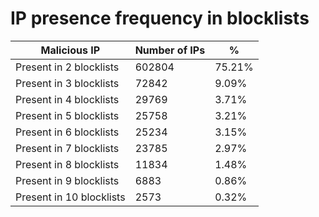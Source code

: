 # IP presence frequency in blocklists
| Malicious IP | Number of IPs | % |
|----|----|----|
| Present in 2 blocklists | 602804 | 75.21% |
| Present in 3 blocklists | 72842 | 9.09% |
| Present in 4 blocklists | 29769 | 3.71% |
| Present in 5 blocklists | 25758 | 3.21% |
| Present in 6 blocklists | 25234 | 3.15% |
| Present in 7 blocklists | 23785 | 2.97% |
| Present in 8 blocklists | 11834 | 1.48% |
| Present in 9 blocklists | 6883 | 0.86% |
| Present in 10 blocklists | 2573 | 0.32% |
